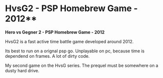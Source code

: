 # HvsG2 - PSP Homebrew Game - 2012**
**Hero vs Gegner 2 - PSP Homebrew Game - 2012**

HvsG2 is a fast active time battle game developed around 2012.


Its best to run on a orignal psp go.
Unplayable on pc, because time is dependend on frames. A lot of dirty code.

My second game on the HvsG series. The prequel must be somewhere on a dusty hard drive.
